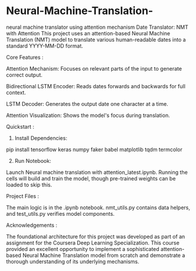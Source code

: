 # Neural-Machine-Translation-
neural machine translator using  attention mechanism
Date Translator: NMT with Attention
This project uses an attention-based Neural Machine Translation (NMT) model to translate various human-readable dates into a standard YYYY-MM-DD format.



Core Features :

Attention Mechanism: Focuses on relevant parts of the input to generate correct output.

Bidirectional LSTM Encoder: Reads dates forwards and backwards for full context.

LSTM Decoder: Generates the output date one character at a time.

Attention Visualization: Shows the model's focus during translation.



Quickstart :

1. Install Dependencies:

pip install tensorflow keras numpy faker babel matplotlib tqdm termcolor

2. Run Notebook:

Launch Neural machine translation with attention_latest.ipynb. Running the cells will build and train the model, though pre-trained weights can be loaded to skip this.



Project Files :

The main logic is in the .ipynb notebook. nmt_utils.py contains data helpers, and test_utils.py verifies model components.



Acknowledgements :

The foundational architecture for this project was developed as part of an assignment for the Coursera Deep Learning Specialization. This course provided an excellent opportunity to implement a sophisticated attention-based Neural Machine Translation model from scratch and demonstrate a thorough understanding of its underlying mechanisms.
